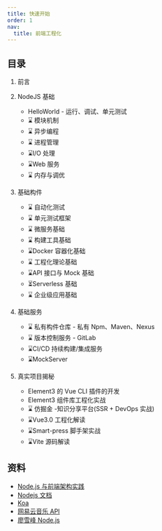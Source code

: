 ```yaml
---
title: 快速开始
order: 1
nav:
  title: 前端工程化
---
```


## 目录

1. 前言
2. NodeJS 基础

   - HelloWorld - 运行、调试、单元测试
   - ⌛️ 模块机制
   - ⌛️ 异步编程
   - ⌛️ 进程管理
   - ⌛️I/O 处理
   - ⌛️Web 服务
   - ⌛️ 内存与调优

3. 基础构件

   - ⌛️ 自动化测试
   - ⌛️ 单元测试框架
   - ⌛️ 微服务基础
   - ⌛️ 构建工具基础
   - ⌛️Docker 容器化基础
   - ⌛️ 工程化理论基础
   - ⌛️API 接口与 Mock 基础
   - ⏳Serverless 基础
   - ⌛️ 企业级应用基础

4. 基础服务

   - ⌛️ 私有构件仓库 - 私有 Npm、Maven、Nexus
   - ⌛️ 版本控制服务 - GitLab
   - ⌛️CI/CD 持续构建/集成服务
   - ⌛️MockServer

5. 真实项目揭秘

   - Element3 的 Vue CLI 插件的开发
   - Element3 组件库工程化实战
   - ⌛️ 仿掘金 -知识分享平台(SSR + DevOps 实战)
   - ⌛️Vue3.0 工程化解读
   - ⌛️Smart-press 脚手架实战
   - ⌛️Vite 源码解读

## 资料

- [Node.js 与前端架构实践](https://www.yuque.com/hugsun/node/npg3yd)
- [Nodejs 文档](http://nodejs.cn/api/fs.html)
- [Koa](https://koa.bootcss.com/#context)
- [网易云音乐 API](https://binaryify.github.io/NeteaseCloudMusicApi/#/)
- [廖雪峰 Node.js](https://www.liaoxuefeng.com/wiki/1022910821149312/1023025830950720)
